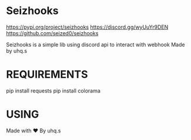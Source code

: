 # Seizhooks
 https://pypi.org/project/seizhooks
 https://discord.gg/wyUuYr9DEN
 https://github.com/seized0/seizhooks

 Seizhooks is a simple lib using discord api to interact with webhook
 Made by uhq.s

# REQUIREMENTS 

pip install requests
pip install colorama

# USING




Made with ❤️
By uhq.s

